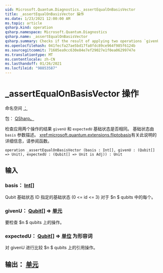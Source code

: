 ```yaml
---
uid: Microsoft.Quantum.Diagnostics._assertEqualOnBasisVector
title: _assertEqualOnBasisVector 操作
ms.date: 1/23/2021 12:00:00 AM
ms.topic: article
qsharp.kind: operation
qsharp.namespace: Microsoft.Quantum.Diagnostics
qsharp.name: _assertEqualOnBasisVector
qsharp.summary: Checks if the result of applying two operations `givenU` and `expectedU` to a basis state is the same. The basis state is described by `basis` parameter. See <xref:microsoft.quantum.extensions.fliptobasis> function for more details on this description.
ms.openlocfilehash: 041fecfa27ae5bd17fa8fdc89ce964f985f6124b
ms.sourcegitcommit: 71605ea9cc630e84e7ef29027e1f0ea06299747e
ms.translationtype: MT
ms.contentlocale: zh-CN
ms.lasthandoff: 01/26/2021
ms.locfileid: "98853587"
---
```

# <a name="_assertequalonbasisvector-operation"></a>_assertEqualOnBasisVector 操作

命名空间 [：](xref:Microsoft.Quantum.Diagnostics)

包： [QSharp。](https://nuget.org/packages/Microsoft.Quantum.QSharp.Core)


检查应用两个操作的结果 `givenU` 和 `expectedU` 基础状态是否相同。 基础状态由 `basis` 参数描述。
<xref:microsoft.quantum.extensions.fliptobasis>有关此说明的详细信息，请参阅函数。

```qsharp
operation _assertEqualOnBasisVector (basis : Int[], givenU : (Qubit[] => Unit), expectedU : (Qubit[] => Unit is Adj)) : Unit
```


## <a name="input"></a>输入

### <a name="basis--int"></a>basis： [Int](xref:microsoft.quantum.lang-ref.int)[]

Qubit 基础状态 ID 指定的基础状态 (0 <= id <= 3) 对于 $n $ qubits 中的每个。


### <a name="givenu--qubit--unit"></a>givenU： [Qubit](xref:microsoft.quantum.lang-ref.qubit)[] => [单元](xref:microsoft.quantum.lang-ref.unit) 

要检查 $n $ qubits 上的操作。


### <a name="expectedu--qubit--unit--is-adj"></a>expectedU： [Qubit](xref:microsoft.quantum.lang-ref.qubit)[] => [单位](xref:microsoft.quantum.lang-ref.unit)  为形容词

对 givenU 进行比较 $n $ qubits 上的引用操作。



## <a name="output--unit"></a>输出： [单元](xref:microsoft.quantum.lang-ref.unit)

